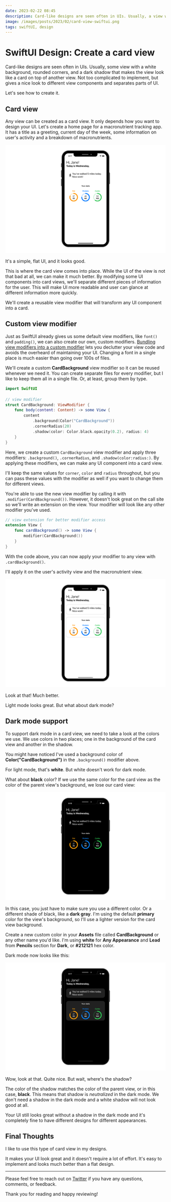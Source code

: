 ```yaml
---
date: 2023-02-22 08:45
description: Card-like designs are seen often in UIs. Usually, a view with a white background, rounded corners, and a dark shadow that makes the view look like a card on top of another view. It gives a nice look to different view components and separates parts of UI.
image: /images/posts/2023/02/card-view-swiftui.png
tags: swiftUI, design 
---
```


# SwiftUI Design: Create a card view

Card-like designs are seen often in UIs. Usually, some view with a white background, rounded corners, and a dark shadow that makes the view look like a card on top of another view. Not too complicated to implement, but gives a nice look to different view components and separates parts of UI. 

Let's see how to create it.

## Card view

Any view can be created as a card view. It only depends how you want to design your UI. Let's create a home page for a macronutrient tracking app. It has a title as a greeting, current day of the week, some information on user's activity and a breakdown of macronutrients.

![Simulator screenshot of a home page for a macronutrient tracking app](/images/posts/2023/02/card-view-swiftui-01.png "Simulator screenshot of a home page for a macronutrient tracking app")

It's a simple, flat UI, and it looks good. 

This is where the card view comes into place. While the UI of the view is not that bad at all, we can make it much better. By modifying some UI components into card views, we'll separate different pieces of information for the user. This will make UI more readable and user can glance at different information more quickly.

We'll create a reusable view modifier that will transform any UI component into a card.

## Custom view modifier

Just as SwiftUI already gives us some default view modifiers, like `font()` and `padding()`, we can also create our own, custom modifiers. [Bundling view modifiers into a custom modifier](https://developer.apple.com/documentation/swiftui/reducing-view-modifier-maintenance) lets you declutter your view code and avoids the overheard of maintaining your UI. Changing a font in a single place is much easier than going over 100s of files.

We'll create a custom **CardBackground** view modifier so it can be reused whenever we need it. You can create separate files for every modifier, but I like to keep them all in a single file. Or, at least, group them by type. 

```swift
import SwiftUI

// view modifier
struct CardBackground: ViewModifier {
    func body(content: Content) -> some View {
        content
            .background(Color("CardBackground"))
            .cornerRadius(20)
            .shadow(color: Color.black.opacity(0.2), radius: 4)
    }
}
```

Here, we create a custom `CardBackground` view modifier and apply three modifiers: `.background()`, `.cornerRadius`, and `.shadow(color:radius:)`. By applying these modifiers, we can make any UI component into a card view.

I'll keep the same values for `corner`, `color` and `radius` throughout, but you can pass these values with the modifier as well if you want to change them for different views.

You're able to use the new view modifier by calling it with `.modifier(CardBackground())`. However, it doesn't look great on the call site so we'll write an extension on the view. Your modifier will look like any other modifier you've used.

```swift
// view extension for better modifier access
extension View {
    func cardBackground() -> some View {
        modifier(CardBackground())
    }
}
```

With the code above, you can now apply your modifier to any view with `.cardBackground()`. 

I'll apply it on the user's activity view and the macronutrient view. 

![Simulator screenshot of a home page for a macronutrient tracking app with parts of UI created as cards](/images/posts/2023/02/card-view-swiftui-02.png "Simulator screenshot of a home page for a macronutrient tracking app with parts of UI created as cards")

Look at that! Much better.

Light mode looks great. But what about dark mode? 

## Dark mode support

To support dark mode in a card view, we need to take a look at the colors we use. We use colors in two places; one in the background of the card view and another in the shadow.  

You might have noticed I've used a background color of **Color("CardBackground")** in the `.background()` modifier above. 

For light mode, that's **white**. But white doesn't work for dark mode. 

What about **black** color? If we use the same color for the card view as the color of the parent view's background, we lose our card view:

![Simulator screenshot of a home page for a macronutrient tracking app in dark mode](/images/posts/2023/02/card-view-swiftui-03.png "Simulator screenshot of a home page for a macronutrient tracking app in dark mode")

In this case, you just have to make sure you use a different color. Or a different shade of black, like a **dark gray**. I'm using the default **primary** color for the view's background, so I'll use a lighter version for the card view background.  

Create a new custom color in your **Assets** file called **CardBackground** or any other name you'd like. I'm using **white** for **Any Appearance** and **Lead** from **Pencils** section for **Dark**, or **#212121** hex color.

Dark mode now looks like this:

![Simulator screenshot of a home page for a macronutrient tracking app with parts of UI created as cards in dark mode](/images/posts/2023/02/card-view-swiftui-04.png "Simulator screenshot of a home page for a macronutrient tracking app with parts of UI created as cards in dark mode")

Wow, look at that. Quite nice. But wait, where's the shadow?

The color of the shadow matches the color of the parent view, or in this case, **black**. This means that shadow is *neutralized* in the dark mode. We don't need a shadow in the dark mode and a white shadow will not look good at all. 

Your UI still looks great without a shadow in the dark mode and it's completely fine to have different designs for different appearances. 

## Final Thoughts

I like to use this type of card view in my designs. 

It makes your UI look great and it doesn't require a lot of effort. It's easy to implement and looks much better than a flat design.

***

Please feel free to reach out on [Twitter](https://twitter.com/dvrzan) if you have any questions, comments, or feedback.

Thank you for reading and happy reviewing!
